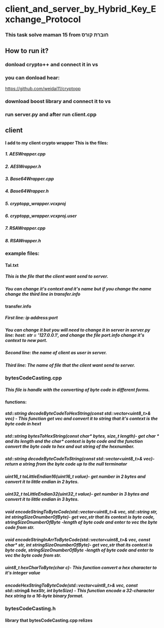 # client_and_server_by_Hybrid_Key_Exchange_Protocol
### This task solve maman 15 from חוברת קורס
## How to run it?
### donload crypto++ and connect it in vs
### you can donload hear:
https://github.com/weidai11/cryptopp
### download boost library and connect it to vs
### run server.py and after run client.cpp
## client
#### I add to my client crypto wrapper This is the files:
##### 1. AESWrapper.cpp
##### 2. AESWrapper.h
##### 3. Base64Wrapper.cpp
##### 4. Base64Wrapper.h
##### 5. cryptopp_wrapper.vcxproj
##### 6. cryptopp_wrapper.vcxproj.user
##### 7. RSAWrapper.cpp
##### 8. RSAWrapper.h
### example files:
#### Tal.txt
##### This is the file that the client want send to server.
##### You can change it's context and it's name but if you change the name change the third line in transfer.info
#### transfer.info
##### First line: ip address:port 
##### You can change it but you will need to change it in server in server.py line: host: str = '127.0.0.1', and change the file port.info change it's context to new port.
##### Second line: the name of client as user in server.
##### Third line: The name of file that the client want send to server.
### bytesCodeCasting.cpp
##### This file is handle with the converting of byte code in different forms.
#### functions:
##### std::string decodeByteCodeToHexString(const std::vector<uint8_t>& vec) - This function get vec and convert it to string that it's context is the byte code in hext
##### std::string bytesToHexString(const char* bytes, size_t length)- get char * and its length and the char* context is byte code and the function convert the byte code to hex and out string of the hexnumber.
##### std::string decodeByteCodeToString(const std::vector<uint8_t>& vec)- return a string from the byte code up to the null terminator
##### uint16_t toLittleEndian16(uint16_t value)- get number in 2 bytes and convert it to little endian in 2 bytes.
##### uint32_t toLittleEndian32(uint32_t value)- get number in 3 bytes and convert it to little endian in 3 bytes.
##### void encodeStringToByteCode(std::vector<uint8_t>& vec, std::string str, int stringSizeOnumberOfByte)- get vec,str that its context is byte code, stringSizeOnumberOfByte -length of byte code and enter to vec the byte code from str.
##### void encodeStringInArrToByteCode(std::vector<uint8_t>& vec, const char* str, int stringSizeOnumberOfByte)- get vec,str that its context is byte code, stringSizeOnumberOfByte -length of byte code and enter to vec the byte code from str.
##### uint8_t hexCharToByte(char c)- This function convert a hex character to it's integer value
##### encodeHexStringToByteCode(std::vector<uint8_t>& vec, const std::string& hexStr, int byteSize) - This function encode a 32-character hex string to a 16-byte binary format.
### bytesCodeCasting.h 
#### library that bytesCodeCasting.cpp relizes
## 




